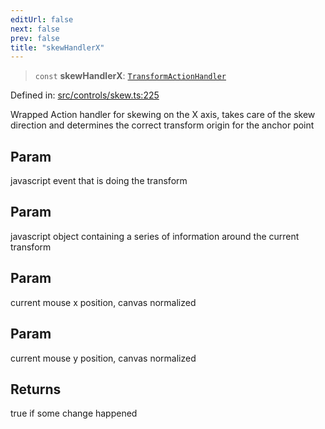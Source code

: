 ```yaml
---
editUrl: false
next: false
prev: false
title: "skewHandlerX"
---
```


> `const` **skewHandlerX**: [`TransformActionHandler`](/api/type-aliases/transformactionhandler/)

Defined in: [src/controls/skew.ts:225](https://github.com/fabricjs/fabric.js/blob/8748628df7e9de00ba77413bfc3ad9e9fe9d4f30/src/controls/skew.ts#L225)

Wrapped Action handler for skewing on the X axis, takes care of the
skew direction and determines the correct transform origin for the anchor point

## Param

javascript event that is doing the transform

## Param

javascript object containing a series of information around the current transform

## Param

current mouse x position, canvas normalized

## Param

current mouse y position, canvas normalized

## Returns

true if some change happened
